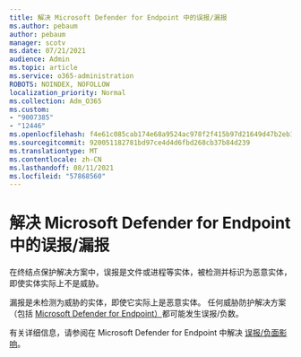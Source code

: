 ```yaml
---
title: 解决 Microsoft Defender for Endpoint 中的误报/漏报
ms.author: pebaum
author: pebaum
manager: scotv
ms.date: 07/21/2021
audience: Admin
ms.topic: article
ms.service: o365-administration
ROBOTS: NOINDEX, NOFOLLOW
localization_priority: Normal
ms.collection: Adm_O365
ms.custom:
- "9007385"
- "12446"
ms.openlocfilehash: f4e61c085cab174e68a9524ac978f2f415b97d21649d47b2eb16f24abe83f828
ms.sourcegitcommit: 920051182781bd97ce4d4d6fbd268cb37b84d239
ms.translationtype: MT
ms.contentlocale: zh-CN
ms.lasthandoff: 08/11/2021
ms.locfileid: "57868560"
---
```

# <a name="address-false-positivesnegatives-in-microsoft-defender-for-endpoint"></a>解决 Microsoft Defender for Endpoint 中的误报/漏报

在终结点保护解决方案中，误报是文件或进程等实体，被检测并标识为恶意实体，即使实体实际上不是威胁。 

漏报是未检测为威胁的实体，即使它实际上是恶意实体。 任何威胁防护解决方案（包括 [Microsoft Defender for Endpoint）](https://docs.microsoft.com/microsoft-365/security/defender-endpoint/microsoft-defender-endpoint)都可能发生误报/负数。

有关详细信息，请参阅在 Microsoft Defender for Endpoint 中解决 [误报/负面影响](https://docs.microsoft.com/microsoft-365/security/defender-endpoint/defender-endpoint-false-positives-negatives)。
